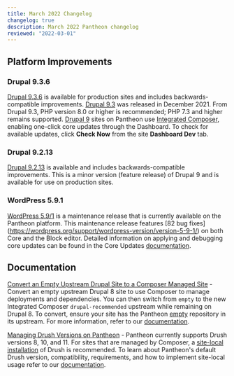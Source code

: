 ```yaml
---
title: March 2022 Changelog
changelog: true
description: March 2022 Pantheon changelog
reviewed: "2022-03-01"
---
```


## Platform Improvements

### Drupal 9.3.6

[Drupal 9.3.6](https://www.drupal.org/project/drupal/releases/9.3.6) is available for production sites and includes backwards-compatible improvements. [Drupal 9.3](https://www.drupal.org/project/drupal/releases/9.3.0) was released in December 2021. From Drupal 9.3, PHP version 8.0 or higher is recommended; PHP 7.3 and higher remains supported. [Drupal 9](/drupal-9) sites on Pantheon use [Integrated Composer](/integrated-composer), enabling one-click core updates through the Dashboard. To check for available updates, click **Check Now** from the site **Dashboard Dev** tab.

### Drupal 9.2.13

[Drupal 9.2.13](https://www.drupal.org/project/drupal/releases/9.2.13) is available and includes backwards-compatible improvements. This is a minor version (feature release) of Drupal 9 and is available for use on production sites. 

### WordPress 5.9.1

[WordPress 5.9/1](https://wordpress.org/news/2022/02/wordpress-5-9-1-maintenance-release/) is a maintenance release that is currently available on the Pantheon platform.  This maintenance release features [82 bug fixes] (https://wordpress.org/support/wordpress-version/version-5-9-1/) on both Core and the Block editor. Detailed information on applying and debugging core updates can be found in the Core Updates [documentation](/core-updates). 


## Documentation

[Convert an Empty Upstream Drupal Site to a Composer Managed Site](/guides/composer-convert-from-empty) - Convert an empty upstream Drupal 8 site to use Composer to manage deployments and dependencies. You can then switch from `empty` to the new Integrated Composer `drupal-recommended` upstream while remaining on Drupal 8. To convert, ensure your site has the Pantheon [empty](https://github.com/pantheon-systems/empty) repository in its upstream. For more information, refer to our [documentation](/guides/composer-convert-from-empty).

[Managing Drush Versions on Pantheon](/drush-versions#php-requirements) - Pantheon currently supports Drush versions 8, 10, and 11. For sites that are managed by Composer, a [site-local installation](/drush-versions#site-local-drush-usage) of Drush is recommended. To learn about Pantheon's default Drush version, compatibility, requirements, and how to implement site-local usage refer to our [documentation](/drush-versions). 
